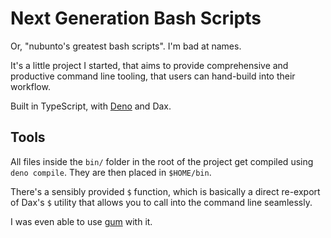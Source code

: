 # Next Generation Bash Scripts

Or, "nubunto's greatest bash scripts". I'm bad at names.

It's a little project I started, that aims to provide comprehensive and productive command line tooling, that users can hand-build into their workflow.

Built in TypeScript, with [Deno](/deno) and Dax.

## Tools

All files inside the `bin/` folder in the root of the project get compiled using `deno compile`. They are then placed in `$HOME/bin`.

There's a sensibly provided `$` function, which is basically a direct re-export of Dax's `$` utility that allows you to call into the command line seamlessly.

I was even able to use [gum](https://github.com/charmbracelet/gum) with it.

